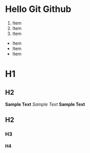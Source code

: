 # Hello Git Github
1. Item
2. Item
3. Item
* Item
* Item
* Item

# H1
## H2
**Sample Text**
_Sample Text_
__Sample Text__
## H2
### H3

#### H4